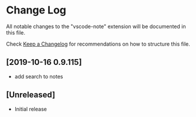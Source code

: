 # Change Log
All notable changes to the "vscode-note" extension will be documented in this file.

Check [Keep a Changelog](http://keepachangelog.com/) for recommendations on how to structure this file.

## [2019-10-16 0.9.115]
- add search to notes

## [Unreleased]
- Initial release
